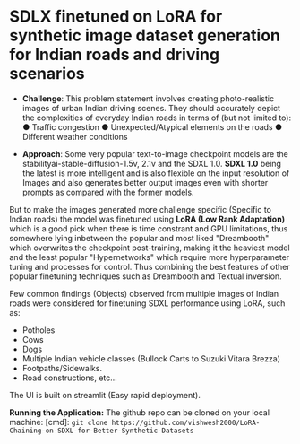# SDLX finetuned on LoRA for synthetic image dataset generation for Indian roads and driving scenarios

- **Challenge**:
This problem statement involves creating photo-realistic images of urban
Indian driving scenes. They should accurately depict the complexities of
everyday Indian roads in terms of (but not limited to):
● Traffic congestion
● Unexpected/Atypical elements on the roads
● Different weather conditions

- **Approach**:
Some very popular text-to-image checkpoint models are the stabilityai-stable-diffusion-1.5v, 2.1v and the SDXL 1.0.
**SDXL 1.0** being the latest is more intelligent and is also flexible on the input resolution of Images and also generates better output images even with shorter prompts as compared with the former models.

But to make the images generated more challenge specific (Specific to Indian roads) the model was finetuned using **LoRA (Low Rank Adaptation)** which is a good pick when there is time constrant and GPU limitations, thus somewhere lying inbetween the popular and most liked "Dreambooth" which overwrites the checkpoint post-training, making it the heaviest model and the least popular "Hypernetworks" which require more hyperparameter tuning and processes for control. Thus combining the best features of other popular finetuning techniques such as Dreambooth and Textual inversion.

Few common findings (Objects) observed from multiple images of Indian roads were considered for finetuning SDXL performance using LoRA, such as:
- Potholes
- Cows
- Dogs
- Multiple Indian vehicle classes (Bullock Carts to Suzuki Vitara Brezza)
- Footpaths/Sidewalks.
- Road constructions, etc...

The UI is built on streamlit (Easy rapid deployment).

**Running the Application:**
The github repo can be cloned on your local machine:
[cmd]:
```git clone https://github.com/vishwesh2000/LoRA-Chaining-on-SDXL-for-Better-Synthetic-Datasets```
